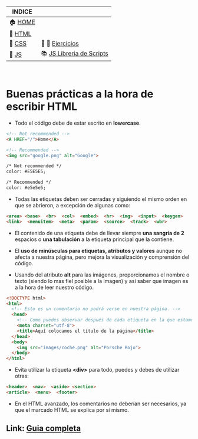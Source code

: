 | INDICE |  |
| ------------- | ------------- |
| :house:  [HOME](/README.md)     |  |
| 📕  [HTML](/documentation/html5.md)     |  |
| 📕  [CSS](/documentation/css.md)  | :pencil: 📐 [Ejercicios](/tests/exercices.md) |
| 📕  [JS](/documentation/js.md)  | :books: [JS Libreria de Scripts](/scripts_library/scripts.md)  |

&nbsp; 
&nbsp; 

# Buenas prácticas a la hora de escribir HTML

 + Todo el código debe de estar escrito en **lowercase**.
 ```html
<!-- Not recommended -->
<A HREF="/">Home</A>

<!-- Recommended -->
<img src="google.png" alt="Google">

/* Not recommended */
color: #E5E5E5;

/* Recommended */
color: #e5e5e5;
```

+ Todas las etiquetas deben ser cerradas y siguiendo el mismo orden en que se abrieron, a excepción de algunas como:
```html
<area> <base>  <br>  <col>  <embed>  <hr>  <img>  <input>  <keygen>
<link>  <menuitem>  <meta>  <param>  <source>  <track>  <wbr>
```

 
 + El contenido de una etiqueta debe de llevar siempre **una sangría de 2** espacios o **una tabulación** a la etiqueta principal que la contiene.
 
 + El **uso de minúsculas para etiquetas, atributos y valores** aunque no afecta a nuestra página, pero mejora la visualización y comprensión del código.
 + Usando del atributo **alt** para las imágenes, proporcionamos el nombre o texto (siendo lo mas fiel posible a la imagen) y así saber que imagen es a la hora de leer nuestro código.

```html
<!DOCTYPE html>
<html>
  <!-- Esto es un comentario no podrá verse en nuestra página. -->
  <head>
    <!-- Como puedes observar después de cada etiqueta en la que estamos contenido, hacemos una sangría de dos espacios o tabulación (identación) -->
    <meta charset="utf-8">
    <title>Aquí colocamos el título de la página</title>
  </head>
  <body>    
    <img src="images/coche.png" alt="Porsche Rojo">
  </body>
</html>
 ```
 + Evita utilizar la etiqueta **\<div>** para todo, puedes y debes de utilizar otras:
 ```html
<header>  <nav>  <aside> <section>
<article>  <menu>  <footer>
 ```
 + En el HTML avanzado, los comentarios no deberían ser necesarios, ya que el marcado HTML se explica por sí mismo.

## Link: [Guia completa](https://google.github.io/styleguide/htmlcssguide.html)


